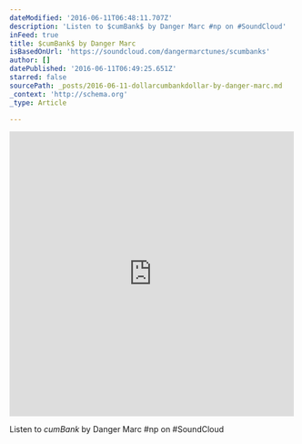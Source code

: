 ```yaml
---
dateModified: '2016-06-11T06:48:11.707Z'
description: 'Listen to $cumBank$ by Danger Marc #np on #SoundCloud'
inFeed: true
title: $cumBank$ by Danger Marc
isBasedOnUrl: 'https://soundcloud.com/dangermarctunes/scumbanks'
author: []
datePublished: '2016-06-11T06:49:25.651Z'
starred: false
sourcePath: _posts/2016-06-11-dollarcumbankdollar-by-danger-marc.md
_context: 'http://schema.org'
_type: Article

---
```

<iframe src="https://cdn.embedly.com/widgets/media.html?src=https://w.soundcloud.com/player/?visual=true&amp;url=http%3A%2F%2Fapi.soundcloud.com%2Ftracks%2F55095771&amp;show_artwork=true&amp;url=https://soundcloud.com/dangermarctunes/scumbanks&amp;image=http://i1.sndcdn.com/artworks-000058206546-olamp5-t500x500.jpg&amp;key=b7d04c9b404c499eba89ee7072e1c4f7&amp;type=text/html&amp;schema=soundcloud" width="500" height="500" scrolling="no" frameborder="0" allowfullscreen="" style=""></iframe>

Listen to $cumBank$ by Danger Marc \#np on \#SoundCloud